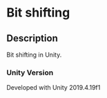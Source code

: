 # Bit shifting

## Description

Bit shifting in Unity.

### Unity Version

Developed with Unity 2019.4.19f1 
